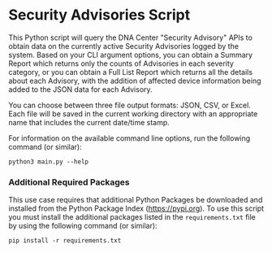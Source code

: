 # Security Advisories Script

This Python script will query the DNA Center "Security Advisory" APIs to obtain data on the currently active
Security Advisories logged by the system.  Based on your CLI argument options, you can obtain a Summary Report
which returns only the counts of Advisories in each severity category, or you can obtain a Full List Report 
which returns all the details about each Advisory, with the addition of affected device information being
added to the JSON data for each Advisory.

You can choose between three file output formats: JSON, CSV, or Excel.  Each file will be saved in the 
current working directory with an appropriate name that includes the current date/time stamp.

For information on the available command line options, run the following command (or similar):

```
python3 main.py --help
```

### Additional Required Packages

This use case requires that additional Python Packages be downloaded and installed from the Python Package
Index (https://pypi.org).  To use this script you must install the additional packages listed in the 
`requirements.txt` file by using the following command (or similar): 

```
pip install -r requirements.txt
```